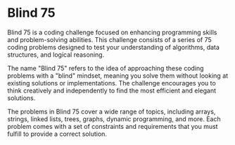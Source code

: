 # Blind 75

Blind 75 is a coding challenge focused on enhancing programming skills and problem-solving abilities. This challenge consists of a series of 75 coding problems designed to test your understanding of algorithms, data structures, and logical reasoning.

The name "Blind 75" refers to the idea of approaching these coding problems with a "blind" mindset, meaning you solve them without looking at existing solutions or implementations. The challenge encourages you to think creatively and independently to find the most efficient and elegant solutions.

The problems in Blind 75 cover a wide range of topics, including arrays, strings, linked lists, trees, graphs, dynamic programming, and more. Each problem comes with a set of constraints and requirements that you must fulfill to provide a correct solution.
